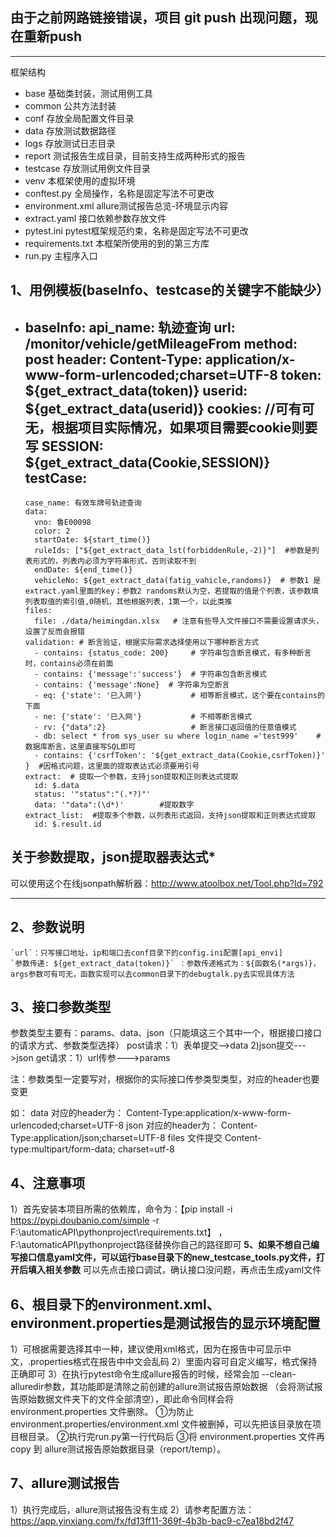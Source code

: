 
## 由于之前网路链接错误，项目 git push 出现问题，现在重新push


---

框架结构
- base 基础类封装，测试用例工具
- common  公共方法封装
- conf  存放全局配置文件目录
- data  存放测试数据路径
- logs  存放测试日志目录
- report    测试报告生成目录，目前支持生成两种形式的报告
- testcase  存放测试用例文件目录
- venv  本框架使用的虚拟环境
- conftest.py 全局操作，名称是固定写法不可更改
- environment.xml allure测试报告总览-环境显示内容
- extract.yaml 接口依赖参数存放文件
- pytest.ini pytest框架规范约束，名称是固定写法不可更改
- requirements.txt 本框架所使用的到的第三方库
- run.py 主程序入口

**1、用例模板(baseInfo、testcase的关键字不能缺少）**
------------------------------------------------------------------------------------------------
- baseInfo:
    api_name: 轨迹查询
    url: /monitor/vehicle/getMileageFrom
    method: post
    header:
      Content-Type: application/x-www-form-urlencoded;charset=UTF-8
      token: ${get_extract_data(token)}
      userid: ${get_extract_data(userid)}
    cookies: //可有可无，根据项目实际情况，如果项目需要cookie则要写
      SESSION: ${get_extract_data(Cookie,SESSION)}
  testCase:
    -
      case_name: 有效车牌号轨迹查询
      data:
        vno: 鲁E00098
        color: 2
        startDate: ${start_time()}
        ruleIds: ["${get_extract_data_lst(forbiddenRule,-2)}"]  #参数是列表形式的，列表内必须为字符串形式，否则读取不到
        endDate: ${end_time()}
        vehicleNo: ${get_extract_data(fatig_vahicle,randoms)}  # 参数1 是extract.yaml里面的key；参数2 randoms默认为空，若提取的值是个列表，该参数填列表取值的索引值,0随机，其他根据列表，1第一个，以此类推
      files:
        file: ./data/heimingdan.xlsx   # 注意有些导入文件接口不需要设置请求头，设置了反而会报错
      validation: # 断言验证，根据实际需求选择使用以下哪种断言方式
        - contains: {status_code: 200}     # 字符串包含断言模式，有多种断言时，contains必须在前面
        - contains: {'message':'success'}  # 字符串包含断言模式
        - contains: {'message':None}  # 字符串为空断言
        - eq: {'state': '已入网'}           # 相等断言模式，这个要在contains的下面
        - ne: {'state': '已入网'}           # 不相等断言模式
        - rv: {"data":2}                   # 断言接口返回值的任意值模式
        - db: select * from sys_user su where login_name ='test999'    #数据库断言，这里直接写SQL即可
        - contains: {'csrfToken': '${get_extract_data(Cookie,csrfToken)}' }  #因格式问题，这里面的提取表达式必须要用引号
      extract:  # 提取一个参数，支持json提取和正则表达式提取
        id: $.data
        status: '"status":"(.*?)"'
        data: '"data":(\d*)'        #提取数字  
      extract_list:  #提取多个参数，以列表形式返回，支持json提取和正则表达式提取
        id: $.result.id
          
**关于参数提取，json提取器表达式***
-----------------
可以使用这个在线jsonpath解析器：http://www.atoolbox.net/Tool.php?Id=792

-------------------------------------------------------------------------------------------------
**2、参数说明**
-----------------------------
    `url`：只写接口地址，ip和端口去conf目录下的config.ini配置[api_envi]
    `参数传递: ${get_extract_data(token)}` ：参数传递格式为：${函数名(*args)}，args参数可有可无，函数实现可以去common目录下的debugtalk.py去实现具体方法

**3、接口参数类型**
-----------------------------
参数类型主要有：params、data、json（只能填这三个其中一个，根据接口接口的请求方式、参数类型选择）
post请求：1）表单提交-->data
         2)json提交--->json
get请求：1）url传参--->params

注：参数类型一定要写对，根据你的实际接口传参类型类型，对应的header也要变更

如： data   对应的header为：  Content-Type:application/x-www-form-urlencoded;charset=UTF-8
    json   对应的header为：  Content-Type:application/json;charset=UTF-8
    files  文件提交          Content-type:multipart/form-data; charset=utf-8

**4、注意事项**
------------------------
 1）首先安装本项目所需的依赖库，命令为：【pip install -i https://pypi.doubanio.com/simple -r F:\automaticAPI\pythonproject\requirements.txt】 ，F:\automaticAPI\pythonproject路径替换你自己的路径即可
**5、如果不想自己编写接口信息yaml文件，可以运行base目录下的new_testcase_tools.py文件，打开后填入相关参数**
   可以先点击接口调试，确认接口没问题，再点击生成yaml文件
    
**6、根目录下的environment.xml、environment.properties是测试报告的显示环境配置**
--------------------
1）可根据需要选择其中一种，建议使用xml格式，因为在报告中可显示中文，.properties格式在报告中中文会乱码
2）里面内容可自定义编写，格式保持正确即可
3）在执行pytest命令生成allure报告的时候，经常会加 --clean-alluredir参数，其功能即是清除之前创建的allure测试报告原始数据
（会将测试报告原始数据文件夹下的文件全部清空），即此命令同样会将 environment.properties 文件删除。
    ①为防止 environment.properties/environment.xml 文件被删掉，可以先把该目录放在项目根目录。
    ②执行完run.py第一行代码后
    ③将 environment.properties 文件再copy 到 allure测试报告原始数据目录（report/temp）。

**7、allure测试报告**
---------------------------------------------
1）执行完成后，allure测试报告没有生成
2）请参考配置方法：https://app.yinxiang.com/fx/fd13ff11-369f-4b3b-bac9-c7ea18bd2f47


